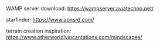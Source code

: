 WAMP server download: https://wampserver.aviatechno.net/

starfinder: https://www.aonsrd.com/

terrain creation inspiration: https://www.otherworldlyincantations.com/mindscapes/
